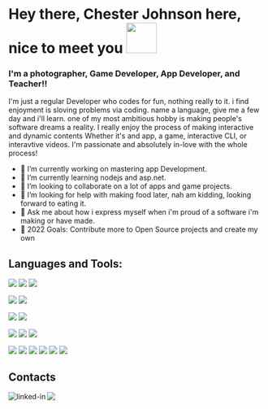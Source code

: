 
# Hey there, Chester Johnson here, nice to meet you <img src="https://raw.githubusercontent.com/iampavangandhi/iampavangandhi/master/gifs/Hi.gif" width="60px">



### I'm a photographer, Game Developer, App Developer, and Teacher!!
I'm just a regular Developer who codes for fun, nothing really to it. i find enjoyment is sloving problems via coding.
name a language, give me a few day and i'll learn.
one of my most ambitious hobby is making people's software dreams a reality. I really enjoy the process of making interactive and dynamic contents
Whether it's and app, a game, interactive CLI, or interavtive videos. I'm passionate and absolutely in-love with the whole process!

- 🔭 I’m currently working on mastering app Development.
- 🌱 I’m currently learning nodejs and asp.net.
- 👯 I’m looking to collaborate on a lot of apps and game projects.
- 🤔 I’m looking for help with making food later, nah am kidding, looking forward to eating it.
- 💬 Ask me about how i express myself when i'm proud of a software i'm making or have made.
- 🥅 2022 Goals: Contribute more to Open Source projects and create my own


## Languages and Tools:
<img src="https://img.shields.io/badge/Flutter-02569B?style=for-the-badge&logo=flutter&logoColor=white"/> <img src="https://img.shields.io/badge/Dart-0175C2?style=for-the-badge&logo=dart&logoColor=white" /> <img src="https://img.shields.io/badge/firebase-ffca28?style=for-the-badge&logo=firebase&logoColor=black" />

<img src="https://img.shields.io/badge/Unity-100000?style=for-the-badge&logo=unity&logoColor=white" /> <img src="https://img.shields.io/badge/.NET-512BD4?style=for-the-badge&logo=dotnet&logoColor=white" />

<img src="https://img.shields.io/badge/strapi-2e7eea?style=for-the-badge&logo=strapi&logoColor=white"/> <img src="https://img.shields.io/badge/Node.js-339933?style=for-the-badge&logo=nodedotjs&logoColor=white"/>

<img src="https://img.shields.io/badge/Visual_Studio_Code-0078D4?style=for-the-badge&logo=visual%20studio%20code&logoColor=white" /> <img src="https://img.shields.io/badge/Android_Studio-3DDC84?style=for-the-badge&logo=android-studio&logoColor=white" /> <img src="https://img.shields.io/badge/Xcode-007ACC?style=for-the-badge&logo=Xcode&logoColor=white" />

 <img src="https://img.shields.io/badge/C%23-239120?style=for-the-badge&logo=c-sharp&logoColor=white" /> <img src="https://img.shields.io/badge/HTML5-E34F26?style=for-the-badge&logo=html5&logoColor=white" /> <img src="https://img.shields.io/badge/CSS3-1572B6?style=for-the-badge&logo=css3&logoColor=white" /> <img src="https://img.shields.io/badge/JavaScript-323330?style=for-the-badge&logo=javascript&logoColor=F7DF1E" /> <img src="https://img.shields.io/badge/Dart-0175C2?style=for-the-badge&logo=dart&logoColor=white" /> <img src="https://img.shields.io/badge/PHP-777BB4?style=for-the-badge&logo=php&logoColor=white" />
 
 <!--img src="https://github-readme-stats.vercel.app/api/top-langs/?username=ceejayps" /-->
 
 ## Contacts
<a href="https://www.linkedin.com/in/chester-johnson-23030b1ab/"><img src="https://img.shields.io/badge/LinkedIn-0077B5?style=for-the-badge&logo=linkedin&logoColor=white" /></a> 
[<img align="left" alt="linked-in" src="https://img.shields.io/website-up-down-green-red/http/monip.org.svg" />](http://proxstudioja.com/)

